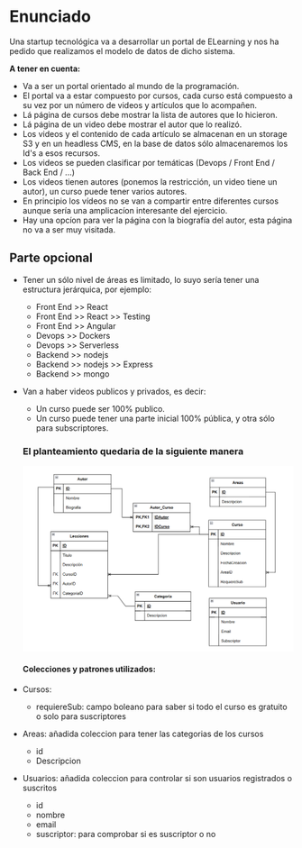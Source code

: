 # Enunciado

Una startup tecnológica va a desarrollar un portal de ELearning y nos ha pedido que realizamos el modelo de datos de dicho sistema.

**A tener en cuenta:**

- Va a ser un portal orientado al mundo de la programación.
- El portal va a estar compuesto por cursos, cada curso está compuesto a su vez por un número de videos y artículos que lo acompañen.
- Lá página de cursos debe mostrar la lista de autores que lo hicieron.
- Lá página de un video debe mostrar el autor que lo realizó.
- Los videos y el contenido de cada artículo se almacenan en un storage S3 y en un headless CMS, en la base de datos sólo almacenaremos los Id's a esos recursos.
- Los videos se pueden clasificar por temáticas (Devops / Front End / Back End / ...)
- Los videos tienen autores (ponemos la restricción, un video tiene un autor), un curso puede tener varios autores.
- En principio los vídeos no se van a compartir entre diferentes cursos aunque sería una amplicacíon interesante del ejercicio.
- Hay una opcíon para ver la página con la biografía del autor, esta página no va a ser muy visitada.

## Parte opcional
- Tener un sólo nivel de áreas es limitado, lo suyo sería tener una estructura jerárquica, por ejemplo:
  - Front End >> React
  - Front End >> React >> Testing
  - Front End >> Angular
  - Devops >> Dockers
  - Devops >> Serverless
  - Backend >> nodejs
  - Backend >> nodejs >> Express
  - Backend >> mongo

- Van a haber videos publicos y privados, es decir:
  - Un curso puede ser 100% publico.
  - Un curso puede tener una parte inicial 100% pública, y otra sólo para subscriptores.
  

  ### El planteamiento quedaria de la siguiente manera
  
  ![diagrama](diagramaOpcionalModelado.png)
  
  
  #### Colecciones y patrones utilizados:

- Cursos:
  - requiereSub: campo boleano para saber si todo el curso es gratuito o solo para suscriptores

- Areas: añadida coleccion para tener las categorias de los cursos
  - id
  - Descripcion

- Usuarios: añadida coleccion para controlar si son usuarios registrados o suscritos
  - id
  - nombre
  - email
  - suscriptor: para comprobar si es suscriptor o no

  